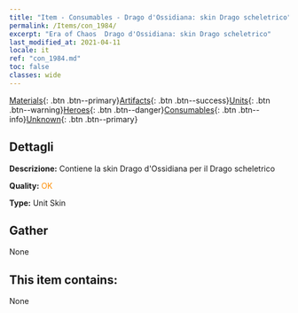 ```yaml
---
title: "Item - Consumables - Drago d'Ossidiana: skin Drago scheletrico"
permalink: /Items/con_1984/
excerpt: "Era of Chaos  Drago d'Ossidiana: skin Drago scheletrico"
last_modified_at: 2021-04-11
locale: it
ref: "con_1984.md"
toc: false
classes: wide
---
```

 [Materials](/it/Items/){: .btn .btn--primary}[Artifacts](/it/Items/Artifacts/){: .btn .btn--success}[Units](/it/Items/Units/){: .btn .btn--warning}[Heroes](/it/Items/Heroes/){: .btn .btn--danger}[Consumables](/it/Items/Consumables/){: .btn .btn--info}[Unknown](/it/Items/Unknown/){: .btn .btn--primary}

## Dettagli
 **Descrizione:** Contiene la skin Drago d'Ossidiana per il Drago scheletrico

 **Quality:** <span style="color: #FF8C00">OK</span>

 **Type:** Unit Skin

## Gather

  None

## This item contains:

  None


